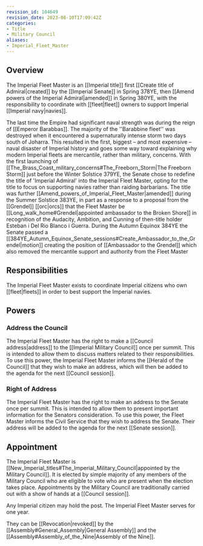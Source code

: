 ```yaml
---
revision_id: 104649
revision_date: 2023-08-10T17:09:42Z
categories:
- Title
- Military Council
aliases:
- Imperial_Fleet_Master
---
```


## Overview
The Imperial Fleet Master is an [[Imperial title]] first [[Create title of Admiral|created]] by the [[Imperial Senate]] in Spring 378YE, then [[Amend powers of the Imperial Admiral|amended]] in Spring 380YE, with the responsibility to coordinate with [[fleet|fleet]] owners to support Imperial [[Imperial navy|navies]].

The last time the Empire had significant naval strength was during the reign of [[Emperor Barabbas]]. The majority of the ''Barabbine fleet'' was destroyed when it encountered a supernaturally intense storm two days south of Joharra. This resulted in the first, biggest – and most expensive – naval disaster of Imperial history and goes some way toward explaining why modern Imperial fleets are mercantile, rather than military, concerns. With the first launching of [[The_Brass_Coast_military_concerns#The_Freeborn_Storm|The Freeborn Storm]] just before the Winter Solstice 379YE, the Senate chose to redefine the title of 'Imperial Admiral' into the Imperial Fleet Master, opting for the title to focus on supporting navies rather than raiding barbarians. The title was further [[Amend_powers_of_Imperial_Fleet_Master|amended]] during the Summer Solstice 383YE, in part as a response to a proposal from the [[Grendel]] [[orc|orcs]] that the Fleet Master be [[Long_walk_home#Grendel|appointed ambassador to the Broken Shore]] in recognition of the Audacity, Ambition, and Cunning of then-title holder Esteban i Del Rio Blanco i Guerra. During the Autumn Equinox 384YE the Senate passed a [[384YE_Autumn_Equinox_Senate_sessions#Create_Ambassador_to_the_Grendel|motion]] creating the position of [[Ambassador to the Grendel]] which also removed the mercantile support and authority from the Fleet Master

## Responsibilities
The Imperial Fleet Master exists to coordinate Imperial citizens who own [[fleet|fleets]] in order to best support the Imperial navies.
## Powers
### Address the Council
The Imperial Fleet Master has the right to make a [[Council address|address]] to the [[Imperial Military Council]] once per summit. This is intended to allow them to discuss matters related to their responsibilities. To use this power, the Imperial Fleet Master informs the [[Herald of the Council]] that they wish to make an address, which will then  be added to the agenda for the next [[Council session]].

### Right of Address
The Imperial Fleet Master has the right to make an address to the Senate once per summit. This is intended to allow them to present important information for the Senators consideration. To use this power, the Fleet Master informs the Civil Service that they wish to address the Senate. Their address will be added to the agenda for the next [[Senate session]].

## Appointment
The Imperial Fleet Master is [[New_Imperial_titles#The_Imperial_Military_Council|appointed by the Military Council]]. It is elected by simple majority of any members of the Military Council who are eligible to vote who are present when the election takes place. Appointments by the Military Council are traditionally carried out with a show of hands at a [[Council session]]. 

Any Imperial citizen may hold the post. The Imperial Fleet Master serves for one year. 

They can be [[Revocation|revoked]] by the [[Assembly#General_Assembly|General Assembly]] and the [[Assembly#Assembly_of_the_Nine|Assembly of the Nine]].



